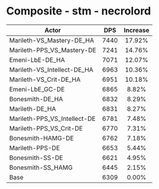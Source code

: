 # Composite - stm - necrolord
| Actor | DPS | Increase |
|---|:---:|:---:|
|Marileth-VS_Mastery-DE_HA|7440|17.92%|
|Marileth-PPS_VS_Mastery-DE|7241|14.76%|
|Emeni-LbE-DE_HA|7071|12.07%|
|Marileth-VS_Intellect-DE_HA|6963|10.36%|
|Marileth-VS_Crit-DE_HA|6951|10.18%|
|Emeni-LbE_GC-DE|6865|8.82%|
|Bonesmith-DE_HA|6832|8.29%|
|Marileth-DE_HA|6831|8.27%|
|Marileth-PPS_VS_Intellect-DE|6781|7.48%|
|Marileth-PPS_VS_Crit-DE|6770|7.31%|
|Bonesmith-HAMG-DE|6762|7.18%|
|Marileth-PPS-DE|6653|5.44%|
|Bonesmith-SS-DE|6621|4.95%|
|Bonesmith-SS_HAMG|6445|2.15%|
|Base|6309|0.00%|
